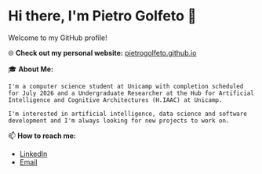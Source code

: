 # Hi there, I'm Pietro Golfeto 👋

Welcome to my GitHub profile!

🌐 **Check out my personal website:** [pietrogolfeto.github.io](https://pietrogolfeto.github.io/)

🎓 **About Me:**

    I'm a computer science student at Unicamp with completion scheduled for July 2026 and a Undergraduate Researcher at the Hub for Artificial Intelligence and Cognitive Architectures (H.IAAC) at Unicamp.
        
    I'm interested in artificial intelligence, data science and software development and I'm always looking for new projects to work on.

📫 **How to reach me:**

- [LinkedIn](https://www.linkedin.com/in/pietro-golfeto-ba2429235/)
- [Email](mailto:pggolfeto@gmail.com)